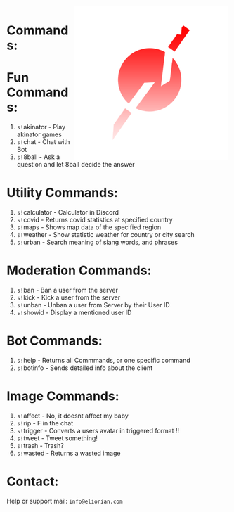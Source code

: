 <img align="right" alt="Eliorian" width="350" src="./data/logo/logo.png">

# Commands:

# Fun Commands:
1. `s!`akinator - Play akinator games
2. `s!`chat - Chat with Bot
3. `s!`8ball - Ask a question and let 8ball decide the answer

# Utility Commands:
1. `s!`calculator - Calculator in Discord
2. `s!`covid - Returns covid statistics at specified country
3. `s!`maps - Shows map data of the specified region
4. `s!`weather - Show statistic weather for country or city search
5. `s!`urban - Search meaning of slang words, and phrases

# Moderation Commands:
1. `s!`ban - Ban a user from the server
2. `s!`kick - Kick a user from the server
3. `s!`unban - Unban a user from Server by their User ID
4. `s!`showid - Display a mentioned user ID

# Bot Commands:
1. `s!`help - Returns all Commmands, or one specific command
2. `s!`botinfo - Sends detailed info about the client

# Image Commands:
1. `s!`affect - No, it doesnt affect my baby
2. `s!`rip - F in the chat
3. `s!`trigger - Converts a users avatar in triggered format !!
4. `s!`tweet - Tweet something!
5. `s!`trash - Trash?
6. `s!`wasted - Returns a wasted image

# Contact:
Help or support mail: `info@eliorian.com`
